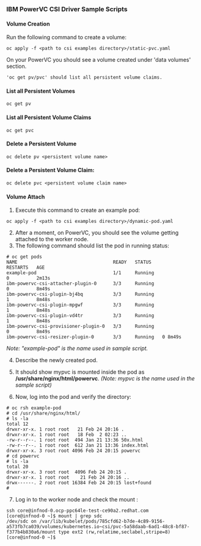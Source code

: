 ### IBM PowerVC CSI Driver Sample Scripts

#### Volume Creation

Run the following command to create a volume:

```
oc apply -f <path to csi examples directory>/static-pvc.yaml
```

On your PowerVC you should see a volume created under 'data volumes' section. 

```
'oc get pv/pvc' should list all persistent volume claims. 
```
#### List all Persistent Volumes

```
oc get pv
```

#### List all Persistent Volume Claims

```
oc get pvc
```

#### Delete a Persistent Volume

```
oc delete pv <persistent volume name>
```

#### Delete a Persistent Volume Claim:

```
oc delete pvc <persistent volume claim name>
```

#### Volume Attach

1. Execute this command to create an example pod:
```
oc apply -f <path to csi examples directory>/dynamic-pod.yaml
```

2. After a moment, on PowerVC, you should see the volume getting attached to the worker node.
3. The following command should list the pod in running status:

```
# oc get pods
NAME                                   READY   STATUS             RESTARTS   AGE
example-pod                            1/1     Running            0          2m13s
ibm-powervc-csi-attacher-plugin-0      3/3     Running            0          8m49s
ibm-powervc-csi-plugin-bj4bq           3/3     Running            1          8m48s
ibm-powervc-csi-plugin-mpgwf           3/3     Running            1          8m48s
ibm-powervc-csi-plugin-vd4tr           3/3     Running           1          8m48s
ibm-powervc-csi-provisioner-plugin-0   3/3     Running            0          8m49s
ibm-powervc-csi-resizer-plugin-0       3/3     Running   0 8m49s
```
*Note: "example-pod" is the name used in sample script.*

4. Describe the newly created pod.

5. It should show mypvc is mounted inside the pod as **/usr/share/nginx/html/powervc**.
*(Note: mypvc is the name used in the sample script)*

6. Now, log into the pod and verify the directory:

```
# oc rsh example-pod
# cd /usr/share/nginx/html/
# ls -la
total 12
drwxr-xr-x. 1 root root   21 Feb 24 20:16 .
drwxr-xr-x. 1 root root   18 Feb  2 02:23 ..
-rw-r--r--. 1 root root  494 Jan 21 13:36 50x.html
-rw-r--r--. 1 root root  612 Jan 21 13:36 index.html
drwxr-xr-x. 3 root root 4096 Feb 24 20:15 powervc
# cd powervc
# ls -la
total 20
drwxr-xr-x. 3 root root  4096 Feb 24 20:15 .
drwxr-xr-x. 1 root root    21 Feb 24 20:16 ..
drwx------. 2 root root 16384 Feb 24 20:15 lost+found
#
```

7. Log in to the worker node and check the mount :

```
ssh core@infnod-0.ocp-ppc64le-test-ce90a2.redhat.com
[core@infnod-0 ~]$ mount | grep sdc
/dev/sdc on /var/lib/kubelet/pods/785cfd62-b7de-4c89-9156-a573fb7ca039/volumes/kubernetes.io~csi/pvc-5a58daab-6ad1-48c8-bf87-f377b4b830a6/mount type ext2 (rw,relatime,seclabel,stripe=8)
[core@infnod-0 ~]$
```
